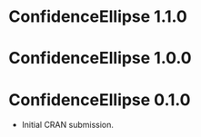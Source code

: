# ConfidenceEllipse 1.1.0

# ConfidenceEllipse 1.0.0

# ConfidenceEllipse 0.1.0

* Initial CRAN submission.
